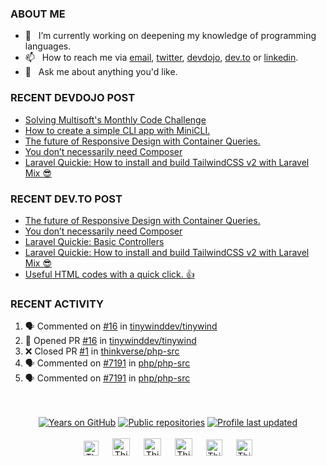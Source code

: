 ### ABOUT ME

- 🔭&nbsp;&nbsp; I’m currently working on deepening my knowledge of programming languages.
- 📫&nbsp;&nbsp; How to reach me via [email], [twitter], [devdojo], [dev.to] or [linkedin].
- 💬&nbsp;&nbsp; Ask me about anything you'd like.

### RECENT DEVDOJO POST

<!-- DEVDOJO-POST-LIST:START -->
- [Solving Multisoft&#039;s Monthly Code Challenge](https://devdojo.com/thinkverse/solving-multisofts-monthly-code-challenge)
- [How to create a simple CLI app with MiniCLI.](https://devdojo.com/thinkverse/how-to-create-a-simple-cli-app-with-minicli)
- [The future of Responsive Design with Container Queries.](https://devdojo.com/thinkverse/the-future-of-responsive-design-with-container-queries)
- [You don’t necessarily need Composer](https://devdojo.com/thinkverse/you-dont-necessarily-need-composer)
- [Laravel Quickie: How to install and build TailwindCSS v2 with Laravel Mix 😎](https://devdojo.com/thinkverse/laravel-quickie-how-to-install-and-build-tailwindcss-v2-with-laravel-mix)
<!-- DEVDOJO-POST-LIST:END -->

### RECENT DEV.TO POST
<!-- BLOG-POST-LIST:START -->
- [The future of Responsive Design with Container Queries.](https://dev.to/thinkverse/the-future-of-responsive-design-with-container-queries-26d0)
- [You don’t necessarily need Composer](https://dev.to/thinkverse/you-don-t-necessarily-need-composer-n71)
- [Laravel Quickie: Basic Controllers](https://dev.to/thinkverse/laravel-quickie-basic-controllers-4jdj)
- [Laravel Quickie: How to install and build TailwindCSS v2 with Laravel Mix 😎](https://dev.to/thinkverse/laravel-quickie-how-to-install-and-build-tailwindcss-v2-with-laravel-mix-3k81)
- [Useful HTML codes with a quick click. 👍](https://dev.to/thinkverse/useful-html-codes-with-a-quick-click-opi)
<!-- BLOG-POST-LIST:END -->

### RECENT ACTIVITY
<!--START_SECTION:activity-->
1. 🗣 Commented on [#16](https://github.com/tinywinddev/tinywind/issues/16) in [tinywinddev/tinywind](https://github.com/tinywinddev/tinywind)
2. 💪 Opened PR [#16](https://github.com/tinywinddev/tinywind/pull/16) in [tinywinddev/tinywind](https://github.com/tinywinddev/tinywind)
3. ❌ Closed PR [#1](https://github.com/thinkverse/php-src/pull/1) in [thinkverse/php-src](https://github.com/thinkverse/php-src)
4. 🗣 Commented on [#7191](https://github.com/php/php-src/issues/7191) in [php/php-src](https://github.com/php/php-src)
5. 🗣 Commented on [#7191](https://github.com/php/php-src/issues/7191) in [php/php-src](https://github.com/php/php-src)
<!--END_SECTION:activity-->

<p align="center">
<br><br>
<a href="https://badges.pufler.dev">
<img src="https://badges.pufler.dev/years/thinkverse?logo=github" alt="Years on GitHub"/></a>
<a href="https://badges.pufler.dev">
<img src="https://badges.pufler.dev/repos/thinkverse?logo=github" alt="Public repositories" /></a>
<a href="https://shields.io">
<img src="https://img.shields.io/github/last-commit/thinkverse/thinkverse?label=Profile%20Updated&logo=github" alt="Profile last updated"/></a>
<br><br>
<a href="https://dev.to/thinkverse">
<img src="https://d2fltix0v2e0sb.cloudfront.net/dev-badge.svg" alt="Thinkverse dev to profile" width="24px"/></a>
&emsp;
<a href= "https://instagram.com/thinkverse">
<img src="https://img.icons8.com/ios-glyphs/256/000000/instagram-new.svg" alt="Thinkverse instagram profile" width="28px"/></a>
&emsp;
<a href="https://www.paypal.com/paypalme/thinkverse">
<img src="https://img.icons8.com/ios-glyphs/256/000000/paypal.png" alt="Thinkverse pay pal me profile" width="28px"/></a> 
&emsp;
<a href="https://thinkverse.dev">
<img src="https://img.icons8.com/material/256/000000/globe--v1.png" alt="Thinkverse personal website" width="28px"/></a>
&emsp;
<a href="https://linkedin.com/in/thinkverse">
<img src="https://img.icons8.com/ios-filled/256/000000/linkedin.svg" alt="Thinkverse linked in profile" width="26px"/></a>
&emsp;
<a href="https://twitter.com/thinkverse">
<img src="https://img.icons8.com/ios-filled/256/000000/twitter.svg" alt="Thinkverse twitter profile" width="26px"/></a>
</p>

[email]: mailto:work@hallberg.kim
[twitter]: https://twitter.com/thinkverse
[devdojo]: https://devdojo.com/thinkverse
[dev.to]: https://dev.to/thinkverse
[linkedin]: https://www.linkedin.com/in/thinkverse/
